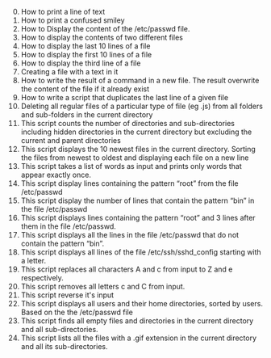 0) How to print a line of text
1) How to print a confused smiley
2) How to Display the content of the /etc/passwd file.
3) How to display the contents of two different files
4) How to display the last 10 lines of a file
5) How to display the first 10 lines of a file
6) How to display the third line of a file
7) Creating a file with a text in it
8) How to write the result of a command in a new file. The result overwrite the content of the file if it already exist
9) How to write a script that duplicates the last line of a given file
10) Deleting all regular files of a particular type of file (eg .js) from all folders and sub-folders in the current directory
11) This script counts the number of directories and sub-directories including hidden directories in the current directory but excluding the current and parent directories
12) This script displays the 10 newest files in the current directory. Sorting the files from newest to oldest and displaying each file on a new line
13) This script takes a list of words as input and prints only words that appear exactly once.
14) This script display lines containing the pattern “root” from the file /etc/passwd
15) This script display the number of lines that contain the pattern “bin” in the file /etc/passwd
16) This script displays lines containing the pattern “root” and 3 lines after them in the file /etc/passwd.
17) This script displays all the lines in the file /etc/passwd that do not contain the pattern “bin”.
18) This script displays all lines of the file /etc/ssh/sshd_config starting with a letter.
19) This script replaces all characters A and c from input to Z and e respectively.
20) This script removes all letters c and C from input.
21) This script reverse it's input
22) This script displays all users and their home directories, sorted by users. Based on the the /etc/passwd file
23) This script finds all empty files and directories in the current directory and all sub-directories.
24) This script  lists all the files with a .gif extension in the current directory and all its sub-directories.
